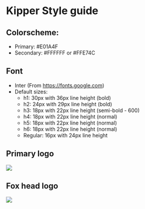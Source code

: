 # Kipper Style guide

## Colorscheme: 
- Primary: #E01A4F
- Secondary: #FFFFFF or #FFE74C

## Font
- Inter (From https://fonts.google.com)
- Default sizes:
  - h1: 30px with 36px line height (bold)
  - h2: 24px with 29px line height (bold)
  - h3: 18px with 22px line height (semi-bold - 600)
  - h4: 18px with 22px line height (normal)
  - h5: 18px with 22px line height (normal)
  - h6: 18px with 22px line height (normal)
  - Regular: 16px with 24px line height

## Primary logo

![](https://raw.githubusercontent.com/Luna-Klatzer/Kipper/main/img/Kipper-Logo-with-head.png)

## Fox head logo

![](https://raw.githubusercontent.com/Luna-Klatzer/Kipper/main/img/Kipper-Fox-Head.png)
